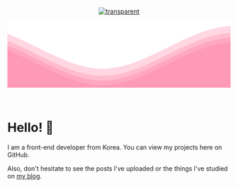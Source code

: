<br>

<div align="center">
  
   [![transparent](https://capsule-render.vercel.app/api?type=transparent&fontColor=FF78A0A0&text=Yezi's%20Github&height=150&fontSize=55&desc=playground%20of%20projects%20and%20ideas&descAlignY=75&descAlign=70)](https://github.com/art11010/art11010)

</div>

[<img src="https://raw.githubusercontent.com/art11010/art11010/main/waves.svg" width="100%" height="150">](https://github.com/art11010)

<br>

# Hello! 🎐

I am a front-end developer from Korea. You can view my projects here on GitHub.

Also, don't hesitate to see the posts I've uploaded or the things I've studied on <a href="https://velog.io/@art11010" target="_blank" rel="noopener noreferrer">my blog</a>.

<br>

<!--
https://github.com/matfantinel/matfantinel/blob/master/README.md

<div align="center">

  ![header](https://capsule-render.vercel.app/api?type=Waving&text=YEZI's%20github&fontColor=FFFFFF&fontSize=40&fontAlignY=27&&color=FF78A0&animation=twinkling)

</div>

[![](https://hits.seeyoufarm.com/api/count/incr/badge.svg?url=https%3A%2F%2Fgithub.com%2Fart11010&count_bg=%23FF78A0&title_bg=%23555555&icon=googlefit.svg&icon_color=%23FFFFFF&title=hits&edge_flat=false)](https://github.com/art11010/art11010)

-->
